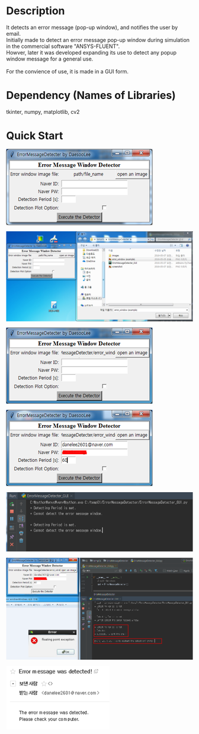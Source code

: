 # Description
 It detects an error message (pop-up window), and notifies the user by email. <br>
 Initially made to detect an error message pop-up window during simulation in the commercial software "ANSYS-FLUENT". <br>
 Howver, later it was developed expanding its use to detect any popup window message for a general use. <br>
 <br>
 For the convience of use, it is made in a GUI form.<br>
 
# Dependency (Names of Libraries)
  tkinter, numpy, matplotlib, cv2
  
# Quick Start
<img src="ErrorMessageDetecter/images/a01.PNG"> <br>

<img src="ErrorMessageDetecter/images/a02.PNG"> <br>

<img src="ErrorMessageDetecter/images/a03.PNG"> <br>

<img src="ErrorMessageDetecter/images/a09.PNG"> <br>

<img src="ErrorMessageDetecter/images/a05.PNG"> <br>

<img src="ErrorMessageDetecter/images/a06-1.PNG"> <br>

<img src="ErrorMessageDetecter/images/a08.PNG"> <br>
